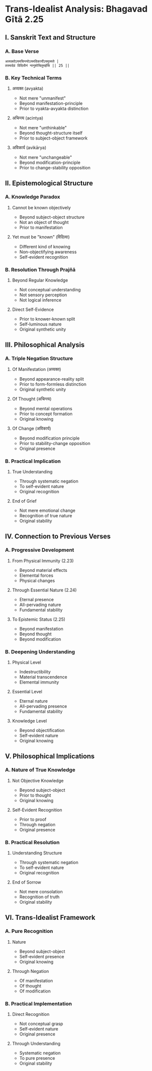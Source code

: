 # Trans-Idealist Analysis: Bhagavad Gītā 2.25

## I. Sanskrit Text and Structure

### A. Base Verse
```sanskrit
अव्यक्तोऽयमचिन्त्योऽयमविकार्योऽयमुच्यते |
तस्मादेवं विदित्वैनं नानुशोचितुमर्हसि || 25 ||
```

### B. Key Technical Terms
1. अव्यक्त (avyakta)
   - Not mere "unmanifest"
   - Beyond manifestation-principle
   - Prior to vyakta-avyakta distinction

2. अचिन्त्य (acintya)
   - Not mere "unthinkable"
   - Beyond thought-structure itself
   - Prior to subject-object framework

3. अविकार्य (avikārya)
   - Not mere "unchangeable"
   - Beyond modification-principle
   - Prior to change-stability opposition

## II. Epistemological Structure

### A. Knowledge Paradox
1. Cannot be known objectively
   - Beyond subject-object structure
   - Not an object of thought
   - Prior to manifestation

2. Yet must be "known" (विदित्वा)
   - Different kind of knowing
   - Non-objectifying awareness
   - Self-evident recognition

### B. Resolution Through Prajñā
1. Beyond Regular Knowledge
   - Not conceptual understanding
   - Not sensory perception
   - Not logical inference

2. Direct Self-Evidence
   - Prior to knower-known split
   - Self-luminous nature
   - Original synthetic unity

## III. Philosophical Analysis

### A. Triple Negation Structure
1. Of Manifestation (अव्यक्त)
   - Beyond appearance-reality split
   - Prior to form-formless distinction
   - Original synthetic unity

2. Of Thought (अचिन्त्य)
   - Beyond mental operations
   - Prior to concept formation
   - Original knowing

3. Of Change (अविकार्य)
   - Beyond modification principle
   - Prior to stability-change opposition
   - Original presence

### B. Practical Implication
1. True Understanding
   - Through systematic negation
   - To self-evident nature
   - Original recognition

2. End of Grief
   - Not mere emotional change
   - Recognition of true nature
   - Original stability

## IV. Connection to Previous Verses

### A. Progressive Development
1. From Physical Immunity (2.23)
   - Beyond material effects
   - Elemental forces
   - Physical changes

2. Through Essential Nature (2.24)
   - Eternal presence
   - All-pervading nature
   - Fundamental stability

3. To Epistemic Status (2.25)
   - Beyond manifestation
   - Beyond thought
   - Beyond modification

### B. Deepening Understanding
1. Physical Level
   - Indestructibility
   - Material transcendence
   - Elemental immunity

2. Essential Level
   - Eternal nature
   - All-pervading presence
   - Fundamental stability

3. Knowledge Level
   - Beyond objectification
   - Self-evident nature
   - Original knowing

## V. Philosophical Implications

### A. Nature of True Knowledge
1. Not Objective Knowledge
   - Beyond subject-object
   - Prior to thought
   - Original knowing

2. Self-Evident Recognition
   - Prior to proof
   - Through negation
   - Original presence

### B. Practical Resolution
1. Understanding Structure
   - Through systematic negation
   - To self-evident nature
   - Original recognition

2. End of Sorrow
   - Not mere consolation
   - Recognition of truth
   - Original stability

## VI. Trans-Idealist Framework

### A. Pure Recognition
1. Nature
   - Beyond subject-object
   - Self-evident presence
   - Original knowing

2. Through Negation
   - Of manifestation
   - Of thought
   - Of modification

### B. Practical Implementation
1. Direct Recognition
   - Not conceptual grasp
   - Self-evident nature
   - Original presence

2. Through Understanding
   - Systematic negation
   - To pure presence
   - Original stability
